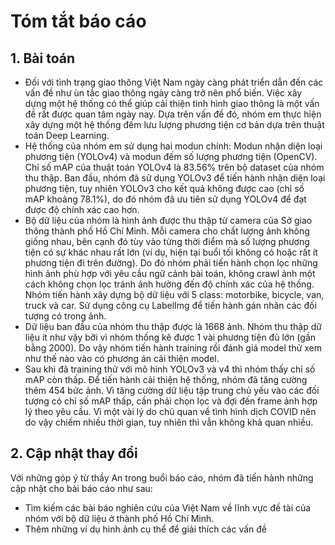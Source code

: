# Tóm tắt báo cáo
## 1.	Bài toán
- Đối với tình trạng giao thông Việt Nam ngày càng phát triển dẫn đến các vấn đề như ùn tắc giao thông ngày càng trở nên phổ biến. Việc xây dựng một hệ thống có thể giúp cải thiện tình hình giao thông là một vấn đề rất được quan tâm ngày nay. Dựa trên vấn đề đó, nhóm em thực hiện xây dựng một hệ thống đếm lưu lượng phương tiện cơ bản dựa trên thuật toán Deep Learning. 
- Hệ thống của nhóm em sử dụng hai modun chính: Modun nhận diện loại phương tiện (YOLOv4) và modun đếm số lượng phương tiện (OpenCV). Chỉ số mAP của thuật toán YOLOv4 là 83.56% trên bộ dataset của nhóm thu thập. Ban đầu, nhóm đã sử dụng YOLOv3 để tiến hành nhận diện loại phương tiện, tuy nhiên YOLOv3 cho kết quả không được cao (chỉ số mAP khoảng 78.1%), do đó nhóm đã ưu tiên sử dụng YOLOv4 để đạt được độ chính xác cao hơn.
- Bộ dữ liệu của nhóm là hình ảnh được thu thập từ camera của Sở giao thông thành phố Hồ Chí Minh. Mỗi camera cho chất lượng ảnh không giống nhau, bên cạnh đó tùy vào từng thời điểm mà số lượng phương tiện có sự khác nhau rất lớn (ví dụ, hiện tại buổi tối không có hoặc rất ít phương tiện đi trên đường). Do đó nhóm phải tiến hành chọn lọc những hình ảnh phù hợp với yêu cầu ngữ cảnh bài toán, không crawl ảnh một cách không chọn lọc tránh ảnh hưởng đến độ chính xác của hệ thống. Nhóm tiến hành xây dựng bộ dữ liệu với 5 class: motorbike, bicycle, van, truck và car. Sử dụng công cụ LabelImg để tiến hành gán nhãn các đối tượng có trong ảnh.
- Dữ liệu ban đầu của nhóm thu thập được là 1668 ảnh. Nhóm thu thập dữ liệu ít như vậy bỡi vì nhóm thống kê được 1 vài phương tiện đủ lớn (gần bằng 2000). Do vậy nhóm tiến hành training rồi đánh giá model thử xem như thế nào vào có phương án cải thiện model.
- Sau khi đã training thử với mô hình YOLOv3 và v4 thì nhóm thấy chỉ số mAP còn thấp. Để tiến hành cải thiện hệ thống, nhóm đã tăng cường thêm 454 bức ảnh.
  Vì tăng cường dữ liệu tập trung chủ yếu vào các đối tượng có chỉ số mAP thấp, cần phải chọn lọc và đợi đến frame ảnh hợp lý theo yêu cầu. Vì một vài lý do chủ quan về tình hình dịch COVID nên do vậy chiếm nhiều thời gian, tuy nhiên thì vẫn không khả quan nhiều.
## 2.	Cập nhật thay đổi
Với những góp ý từ thầy An trong buổi báo cáo, nhóm đã tiến hành những cập nhật cho bài báo cáo như sau:
- Tìm kiếm các bài báo nghiên cứu của Việt Nam về lĩnh vực đề tài của nhóm với bộ dữ liệu ở thành phố Hồ Chí Minh.
- Thêm những ví dụ hình ảnh cụ thể để giải thích các vấn đề
